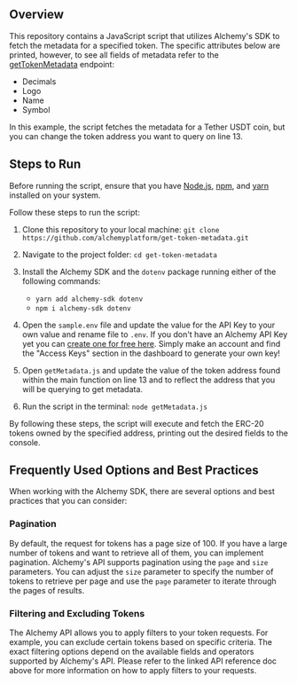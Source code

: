 ## Overview
This repository contains a JavaScript script that utilizes Alchemy's SDK to fetch the metadata for a specified token. The specific attributes below are printed, however, to see all fields of metadata refer to the [getTokenMetadata](https://alchemyenterprisegroup.readme.io/alchemy-docs/reference/alchemy-gettokenmetadata) endpoint:

- Decimals
- Logo
- Name
- Symbol

In this example, the script fetches the metadata for a Tether USDT coin, but you can change the token address you want to query on line 13.

## Steps to Run

Before running the script, ensure that you have [Node.js](https://docs.npmjs.com/downloading-and-installing-node-js-and-npm), [npm](https://docs.npmjs.com/downloading-and-installing-node-js-and-npm), and [yarn](https://classic.yarnpkg.com/lang/en/docs/install/#mac-stable) installed on your system. 

Follow these steps to run the script:

1. Clone this repository to your local machine:
`git clone https://github.com/alchemyplatform/get-token-metadata.git`


2. Navigate to the project folder: `cd get-token-metadata`


3. Install the Alchemy SDK and the `dotenv` package running either of the following commands:
    - `yarn add alchemy-sdk dotenv`
    - `npm i alchemy-sdk dotenv`
  
4. Open the `sample.env` file and update the value for the API Key to your own value and rename file to `.env`. If you don't have an Alchemy API Key yet you can [create one for free here](https://alchemy.com/?a=starter-code). Simply make an account and find the "Access Keys" section in the dashboard to generate your own key!

5. Open `getMetadata.js` and update the value of the token address found within the main function on line 13 and to reflect the address that you will be querying to get metadata. 


6. Run the script in the terminal: `node getMetadata.js`


By following these steps, the script will execute and fetch the ERC-20 tokens owned by the specified address, printing out the desired fields to the console.


## Frequently Used Options and Best Practices
When working with the Alchemy SDK, there are several options and best practices that you can consider:

### Pagination
By default, the request for tokens has a page size of 100. If you have a large number of tokens and want to retrieve all of them, you can implement pagination. Alchemy's API supports pagination using the `page` and `size` parameters. You can adjust the `size` parameter to specify the number of tokens to retrieve per page and use the `page` parameter to iterate through the pages of results.

### Filtering and Excluding Tokens
The Alchemy API allows you to apply filters to your token requests. For example, you can exclude certain tokens based on specific criteria. The exact filtering options depend on the available fields and operators supported by Alchemy's API. Please refer to the linked API reference doc above for more information on how to apply filters to your requests.
